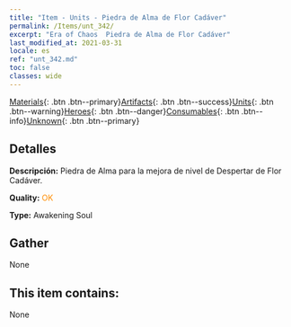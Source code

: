 ```yaml
---
title: "Item - Units - Piedra de Alma de Flor Cadáver"
permalink: /Items/unt_342/
excerpt: "Era of Chaos  Piedra de Alma de Flor Cadáver"
last_modified_at: 2021-03-31
locale: es
ref: "unt_342.md"
toc: false
classes: wide
---
```

 [Materials](/es/Items/){: .btn .btn--primary}[Artifacts](/es/Items/Artifacts/){: .btn .btn--success}[Units](/es/Items/Units/){: .btn .btn--warning}[Heroes](/es/Items/Heroes/){: .btn .btn--danger}[Consumables](/es/Items/Consumables/){: .btn .btn--info}[Unknown](/es/Items/Unknown/){: .btn .btn--primary}

## Detalles
 **Descripción:** Piedra de Alma para la mejora de nivel de Despertar de Flor Cadáver.

 **Quality:** <span style="color: #FF8C00">OK</span>

 **Type:** Awakening Soul

## Gather

  None

## This item contains:

  None

